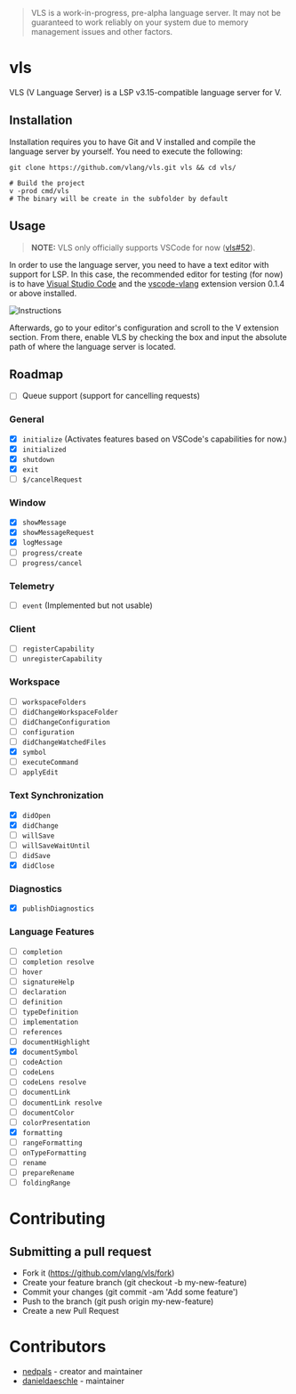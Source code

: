 > VLS is a work-in-progress, pre-alpha language server. It may not be guaranteed to work reliably on your system due to memory management issues and other factors.

# vls
VLS (V Language Server) is a LSP v3.15-compatible language server for V.

## Installation
Installation requires you to have Git and V installed and compile the language server by yourself. You need to execute the following:
```
git clone https://github.com/vlang/vls.git vls && cd vls/

# Build the project
v -prod cmd/vls
# The binary will be create in the subfolder by default
```

## Usage
> **NOTE:** VLS only officially supports VSCode for now ([vls#52](https://github.com/vlang/vls/issues/52)).

In order to use the language server, you need to have a text editor with support for LSP. In this case, the recommended editor for testing (for now) is to have [Visual Studio Code](https://code.visualstudio.com) and the [vscode-vlang](https://github.com/vlang/vscode-vlang) extension version 0.1.4 or above installed.

![Instructions](instructions.png)

Afterwards, go to your editor's configuration and scroll to the V extension section. From there, enable VLS by checking the box and input the absolute path of where the language server is located.

## Roadmap
- [ ] Queue support (support for cancelling requests)

### General
- [x] `initialize` (Activates features based on VSCode's capabilities for now.)
- [x] `initialized`
- [x] `shutdown`
- [x] `exit`
- [ ] `$/cancelRequest`
<!-- - [ ] `$/progress` -->
### Window
- [x] `showMessage`
- [x] `showMessageRequest`
- [x] `logMessage`
- [ ] `progress/create`
- [ ] `progress/cancel`
### Telemetry
- [ ] `event` (Implemented but not usable)
### Client
- [ ] `registerCapability`
- [ ] `unregisterCapability`
### Workspace
- [ ] `workspaceFolders`
- [ ] `didChangeWorkspaceFolder`
- [ ] `didChangeConfiguration`
- [ ] `configuration`
- [ ] `didChangeWatchedFiles`
- [x] `symbol`
- [ ] `executeCommand`
- [ ] `applyEdit`
### Text Synchronization
- [x] `didOpen`
- [x] `didChange`
- [ ] `willSave`
- [ ] `willSaveWaitUntil`
- [ ] `didSave`
- [x] `didClose`
### Diagnostics
- [x] `publishDiagnostics`
### Language Features
- [ ] `completion`
- [ ] `completion resolve`
- [ ] `hover`
- [ ] `signatureHelp`
- [ ] `declaration`
- [ ] `definition`
- [ ] `typeDefinition`
- [ ] `implementation`
- [ ] `references`
- [ ] `documentHighlight`
- [x] `documentSymbol`
- [ ] `codeAction`
- [ ] `codeLens`
- [ ] `codeLens resolve`
- [ ] `documentLink`
- [ ] `documentLink resolve`
- [ ] `documentColor`
- [ ] `colorPresentation`
- [x] `formatting`
- [ ] `rangeFormatting`
- [ ] `onTypeFormatting`
- [ ] `rename`
- [ ] `prepareRename`
- [ ] `foldingRange`

# Contributing
## Submitting a pull request
- Fork it (https://github.com/vlang/vls/fork)
- Create your feature branch (git checkout -b my-new-feature)
- Commit your changes (git commit -am 'Add some feature')
- Push to the branch (git push origin my-new-feature)
- Create a new Pull Request

# Contributors
- [nedpals](https://github.com/nedpals) - creator and maintainer
- [danieldaeschle](https://github.com/danieldaeschle) - maintainer
